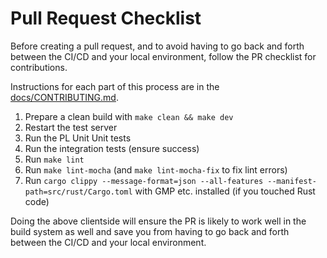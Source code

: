 # Pull Request Checklist

Before creating a pull request, and to avoid having to go back and forth between the CI/CD and your local environment, follow the PR checklist for contributions.

Instructions for each part of this process are in the [docs/CONTRIBUTING.md](docs/CONTRIBUTING.md).

1. Prepare a clean build with `make clean && make dev`
1. Restart the test server
1. Run the PL Unit Unit tests
1. Run the integration tests (ensure success)
1. Run `make lint`
1. Run `make lint-mocha` (and `make lint-mocha-fix` to fix lint errors)
1. Run `cargo clippy --message-format=json --all-features --manifest-path=src/rust/Cargo.toml` with GMP etc. installed (if you touched Rust code)

Doing the above clientside will ensure the PR is likely to work well in the build system as well and save you from having to go back and forth between the CI/CD and your local environment.

